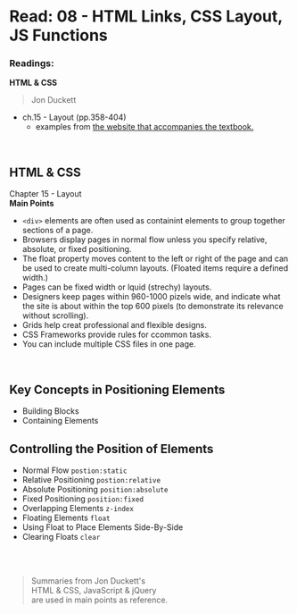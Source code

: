 # Read: 08 - HTML Links, CSS Layout, JS Functions

### Readings:
**HTML & CSS**
>Jon Duckett

- ch.15 - Layout (pp.358-404) 
  - examples from [the website that accompanies the textbook.](http://htmlandcssbook.com/code-samples/chapter-15/)
<br>

## **HTML & CSS** 

Chapter 15 - Layout
<br>
**Main Points**
- ` <div> ` elements are often used as containint elements to group together sections of a page.
- Browsers display pages in normal flow unless you specify relative, absolute, or fixed positioning.
- The float property moves content to the left or right of the page and can be used to create multi-column layouts. (Floated items require a defined width.)
- Pages can be fixed width or lquid (strechy) layouts.
- Designers keep pages within 960-1000 pizels wide, and indicate what the site is about within the top 600 pixels (to demonstrate its relevance without scrolling).
- Grids help creat professional and flexible designs. 
- CSS Frameworks provide rules for ccommon tasks.
- You can include multiple CSS files in one page.
<br>

## Key Concepts in Positioning Elements
- Building Blocks
- Containing Elements

## Controlling the Position of Elements
- Normal Flow `postion:static`
- Relative Positioning `postion:relative`
- Absolute Positioning `position:absolute`
- Fixed Positioning `position:fixed`
- Overlapping Elements `z-index`
- Floating Elements `float`
- Using Float to Place Elements Side-By-Side 
- Clearing Floats `clear`




<br>
<br>

>Summaries from Jon Duckett's<br>
>HTML & CSS, JavaScript & jQuery <br>
>are used in main points as reference. 

